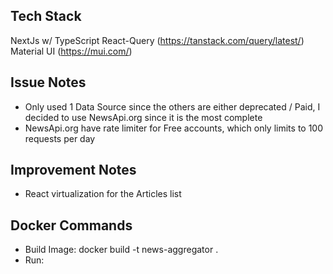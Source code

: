 ## Tech Stack
NextJs w/ TypeScript
React-Query (https://tanstack.com/query/latest/)
Material UI (https://mui.com/)

## Issue Notes
- Only used 1 Data Source since the others are either deprecated / Paid, I decided to use NewsApi.org since it is the most complete
- NewsApi.org have rate limiter for Free accounts, which only limits to 100 requests per day

## Improvement Notes
- React virtualization for the Articles list

## Docker Commands
- Build Image:
    docker build -t news-aggregator .
- Run:
    
